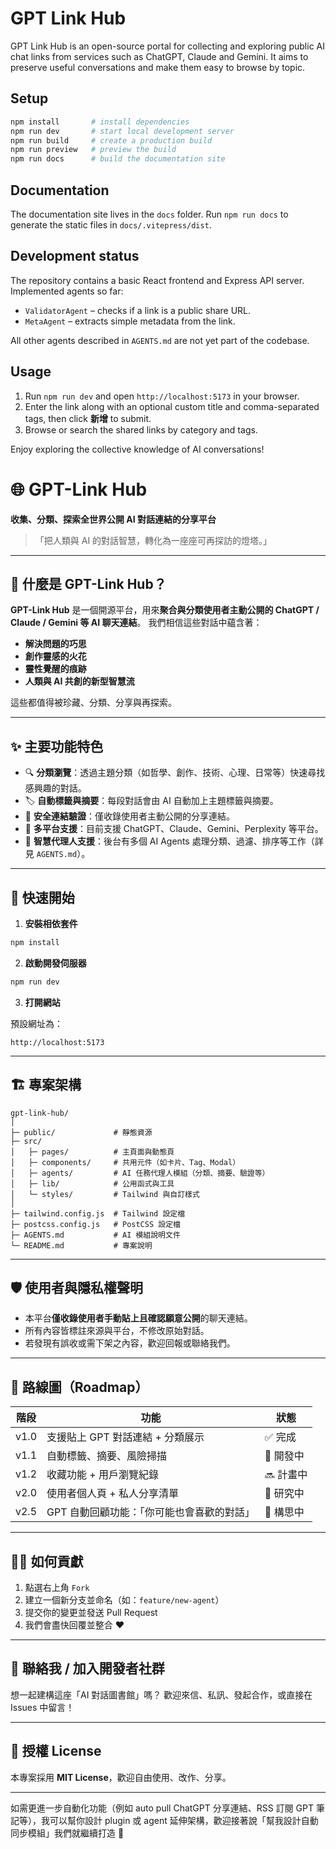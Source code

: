 # GPT Link Hub

GPT Link Hub is an open-source portal for collecting and exploring public AI chat links from services such as ChatGPT, Claude and Gemini. It aims to preserve useful conversations and make them easy to browse by topic.

## Setup

```bash
npm install       # install dependencies
npm run dev       # start local development server
npm run build     # create a production build
npm run preview   # preview the build
npm run docs      # build the documentation site
```

## Documentation

The documentation site lives in the `docs` folder. Run `npm run docs` to generate the static files in `docs/.vitepress/dist`.

## Development status

The repository contains a basic React frontend and Express API server.
Implemented agents so far:

- `ValidatorAgent` – checks if a link is a public share URL.
- `MetaAgent` – extracts simple metadata from the link.

All other agents described in `AGENTS.md` are not yet part of the codebase.

## Usage

1. Run `npm run dev` and open `http://localhost:5173` in your browser.
2. Enter the link along with an optional custom title and comma-separated tags,
   then click **新增** to submit.
3. Browse or search the shared links by category and tags.

Enjoy exploring the collective knowledge of AI conversations!
# 🌐 GPT-Link Hub

**收集、分類、探索全世界公開 AI 對話連結的分享平台**

> 「把人類與 AI 的對話智慧，轉化為一座座可再探訪的燈塔。」

---

## 📌 什麼是 GPT-Link Hub？

**GPT-Link Hub** 是一個開源平台，用來**聚合與分類使用者主動公開的 ChatGPT / Claude / Gemini 等 AI 聊天連結**。
我們相信這些對話中蘊含著：

* **解決問題的巧思**
* **創作靈感的火花**
* **靈性覺醒的痕跡**
* **人類與 AI 共創的新型智慧流**

這些都值得被珍藏、分類、分享與再探索。

---

## ✨ 主要功能特色

* 🔍 **分類瀏覽**：透過主題分類（如哲學、創作、技術、心理、日常等）快速尋找感興趣的對話。
* 🏷️ **自動標籤與摘要**：每段對話會由 AI 自動加上主題標籤與摘要。
* 🔗 **安全連結驗證**：僅收錄使用者主動公開的分享連結。
* 📄 **多平台支援**：目前支援 ChatGPT、Claude、Gemini、Perplexity 等平台。
* 🧠 **智慧代理人支援**：後台有多個 AI Agents 處理分類、過濾、排序等工作（詳見 `AGENTS.md`）。

---

## 🚀 快速開始

1. **安裝相依套件**

```bash
npm install
```

2. **啟動開發伺服器**

```bash
npm run dev
```

3. **打開網站**

預設網址為：

```
http://localhost:5173
```

---

## 🏗️ 專案架構

```
gpt-link-hub/
│
├─ public/             # 靜態資源
├─ src/
│   ├─ pages/          # 主頁面與動態頁
│   ├─ components/     # 共用元件（如卡片、Tag、Modal）
│   ├─ agents/         # AI 任務代理人模組（分類、摘要、驗證等）
│   ├─ lib/            # 公用函式與工具
│   └─ styles/         # Tailwind 與自訂樣式
│
├─ tailwind.config.js  # Tailwind 設定檔
├─ postcss.config.js   # PostCSS 設定檔
├─ AGENTS.md           # AI 模組說明文件
└─ README.md           # 專案說明
```

---

## 🛡️ 使用者與隱私權聲明

* 本平台**僅收錄使用者手動貼上且確認願意公開**的聊天連結。
* 所有內容皆標註來源與平台，不修改原始對話。
* 若發現有誤收或需下架之內容，歡迎回報或聯絡我們。

---

## 📌 路線圖（Roadmap）

| 階段   | 功能                      | 狀態     |
| ---- | ----------------------- | ------ |
| v1.0 | 支援貼上 GPT 對話連結 + 分類展示    | ✅ 完成   |
| v1.1 | 自動標籤、摘要、風險掃描            | 🔄 開發中 |
| v1.2 | 收藏功能 + 用戶瀏覽紀錄           | 🔜 計畫中 |
| v2.0 | 使用者個人頁 + 私人分享清單         | 🚧 研究中 |
| v2.5 | GPT 自動回顧功能：「你可能也會喜歡的對話」 | 🧪 構思中 |

---

## 🙋‍♀️ 如何貢獻

1. 點選右上角 `Fork`
2. 建立一個新分支並命名（如：`feature/new-agent`）
3. 提交你的變更並發送 Pull Request
4. 我們會盡快回覆並整合 ❤️

---

## 🤝 聯絡我 / 加入開發者社群

想一起建構這座「AI 對話圖書館」嗎？
歡迎來信、私訊、發起合作，或直接在 Issues 中留言！

---

## 📄 授權 License

本專案採用 **MIT License**，歡迎自由使用、改作、分享。

---

如需更進一步自動化功能（例如 auto pull ChatGPT 分享連結、RSS 訂閱 GPT 筆記等），我可以幫你設計 plugin 或 agent 延伸架構，歡迎接著說「幫我設計自動同步模組」我們就繼續打造 🚀
